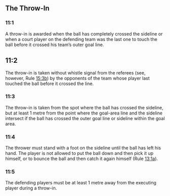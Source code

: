 ## The Throw-In

### 11:1
A throw-in is awarded when the ball has completely crossed the
sideline or when a court player on the defending team was the last
one to touch the ball before it crossed his team’s outer goal line.

## 11:2
The throw-in is taken without whistle signal from the referees (see, however, Rule [15:3b](#15:3)) by the opponents of the team whose player last
touched the ball before it crossed the line.

### 11:3
The throw-in is taken from the spot where the ball has crossed the
sideline, but at least 1 metre from the point where the goal-area line
and the sideline intersect if the ball has crossed the outer goal line or
sideline within the goal area.

### 11:4
The thrower must stand with a foot on the sideline until the ball has
left his hand. The player is not allowed to put the ball down and then
pick it up himself, or to bounce the ball and then catch it again himself
(Rule [13:1a](#13:1)).

### 11:5
The defending players must be at least 1 metre away from the
executing player during a throw-in.
